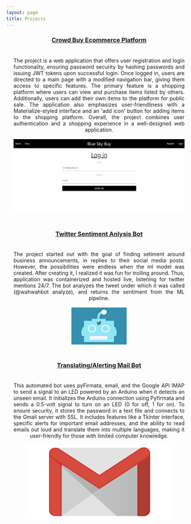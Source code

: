 ```yaml
---
layout: page
title: Projects
---
```

<head>
<meta charset="utf-8">
<!--<link rel="stylesheet" href="styles.css">-->
<style>
.grid-container {
  /*display: grid;
  grid-template-columns: 50% 50%;*/
  padding: 20px;
  }
.grid-item{
  text-align: justify;
  text-align-last: center;
}
  
</style>
</head>
<body>
  <!-- 3 -->
 <h3 style="text-align:center;">
    <a href="https://github.com/harshgandhi29/Frontend-E-Commerce"> 
    <u>Crowd Buy Ecommerce Platform</u>
    </a>
  </h3>
  <div class="grid-container">
    <div class="grid-item">
   The project is a web application that offers user registration and login functionality, ensuring password security by hashing passwords and issuing JWT tokens upon successful login. Once logged in, users are directed to a main page with a modified navigation bar, giving them access to specific features. The primary feature is a shopping platform where users can view and purchase items listed by others. Additionally, users can add their own items to the platform for public sale. The application also emphasizes user-friendliness with a Materialize-styled interface and an 'add icon' button for adding items to the shopping platform. Overall, the project combines user authentication and a shopping experience in a well-designed web application.
      <br>
      <br>
  </div>  

   <div class="grid-item">
      <a href="https://github.com/harshgandhi29/Frontend-E-Commerce"> 
        <img src="./utils/crowd-buy.jpg" alt="Image of the Gmail" style="width:500px;height:200px;">
      </a>
   </div>
  </div>
  <!-- 2 -->

 <h3 style="text-align:center;">
    <a href="https://github.com/harshgandhi29/twitter-emotion-bot"> 
    <u>Twitter Sentiment Anlysis Bot</u>
    </a>
  </h3>
  <div class="grid-container">
    <div class="grid-item">
    The project started out with the goal of finding setiment around business announcements, in replies to their social media posts. However, the possibilities were endless when the ml model was created. After creating it, I realized it was fun for trolling around. Thus, application was containerized and hosted live, listening for twitter mentions 24/7. The bot analyzes the tweet under which it was called (@wahwahbot analyze), and returns the sentiment from the ML pipeline.
      <br>
      <br>
  </div>

   <div class="grid-item">
      <a href="https://github.com/harshgandhi29/twitter-emotion-bot"> 
        <img src="./utils/wawa-logo.jpg" alt="Image of the Gmail" style="width:150px;height:100px;">
      </a>
   </div>
  </div>
    <!-- 3 -->
  <h3 style="text-align:center;">
    <a href="https://github.com/Harshgandhi29/Mail-Bot"> 
    <u>Translating/Alerting Mail Bot</u>
    </a>
  </h3>
  <div class="grid-container">
    <div class="grid-item">
  This automated bot uses pyFirmata, email, and the Google API IMAP to send a signal to an LED powered by an Arduino when it detects an unseen email. It initializes the Arduino connection using Pyfirmata and sends a 0.5-volt signal to turn on an LED (0 for off, 1 for on). To ensure security, it stores the password in a text file and connects to the Gmail server with SSL. It includes features like a Tkinter interface, specific alerts for important email addresses, and the ability to read emails out loud and translate them into multiple languages, making it user-friendly for those with limited computer knowledge.
      <br>
      <br>
  </div>

   <div class="grid-item">
      <a href="https://github.com/Harshgandhi29/Mail-Bot"> 
        <img src="./utils/gmail-logo.png" alt="Image of the Gmail" style="width:400px;height:200px;">
      </a>
   </div>
  </div>




</body>



